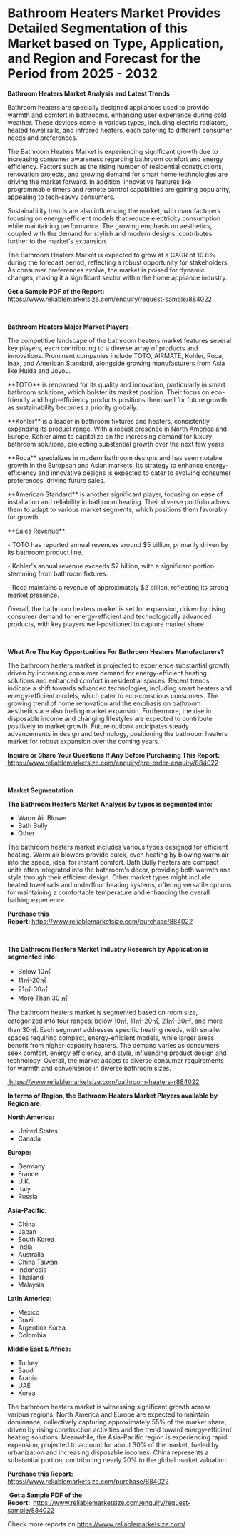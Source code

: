 <p><h1>Bathroom Heaters Market Provides Detailed Segmentation of this Market based on Type, Application, and Region and Forecast for the Period from 2025 - 2032</h1></p><p><strong>Bathroom Heaters Market Analysis and Latest Trends</strong></p>
<p><p>Bathroom heaters are specially designed appliances used to provide warmth and comfort in bathrooms, enhancing user experience during cold weather. These devices come in various types, including electric radiators, heated towel rails, and infrared heaters, each catering to different consumer needs and preferences.</p><p>The Bathroom Heaters Market is experiencing significant growth due to increasing consumer awareness regarding bathroom comfort and energy efficiency. Factors such as the rising number of residential constructions, renovation projects, and growing demand for smart home technologies are driving the market forward. In addition, innovative features like programmable timers and remote control capabilities are gaining popularity, appealing to tech-savvy consumers.</p><p>Sustainability trends are also influencing the market, with manufacturers focusing on energy-efficient models that reduce electricity consumption while maintaining performance. The growing emphasis on aesthetics, coupled with the demand for stylish and modern designs, contributes further to the market's expansion.</p><p>The Bathroom Heaters Market is expected to grow at a CAGR of 10.8% during the forecast period, reflecting a robust opportunity for stakeholders. As consumer preferences evolve, the market is poised for dynamic changes, making it a significant sector within the home appliance industry.</p></p>
<p><strong>Get a Sample PDF of the Report:&nbsp;</strong> <a href="https://www.reliablemarketsize.com/enquiry/request-sample/884022?utm_campaign=2625&utm_medium=2&utm_source=Github&utm_content=ia&utm_term=04042025&utm_id=bathroom-heaters">https://www.reliablemarketsize.com/enquiry/request-sample/884022</a></p>
<p>&nbsp;</p>
<p><strong>Bathroom Heaters Major Market Players</strong></p>
<p><p>The competitive landscape of the bathroom heaters market features several key players, each contributing to a diverse array of products and innovations. Prominent companies include TOTO, AIRMATE, Kohler, Roca, Inax, and American Standard, alongside growing manufacturers from Asia like Huida and Joyou.</p><p>**TOTO** is renowned for its quality and innovation, particularly in smart bathroom solutions, which bolster its market position. Their focus on eco-friendly and high-efficiency products positions them well for future growth as sustainability becomes a priority globally.</p><p>**Kohler** is a leader in bathroom fixtures and heaters, consistently expanding its product range. With a robust presence in North America and Europe, Kohler aims to capitalize on the increasing demand for luxury bathroom solutions, projecting substantial growth over the next few years.</p><p>**Roca** specializes in modern bathroom designs and has seen notable growth in the European and Asian markets. Its strategy to enhance energy-efficiency and innovative designs is expected to cater to evolving consumer preferences, driving future sales.</p><p>**American Standard** is another significant player, focusing on ease of installation and reliability in bathroom heating. Their diverse portfolio allows them to adapt to various market segments, which positions them favorably for growth.</p><p>**Sales Revenue**: </p><p>- TOTO has reported annual revenues around $5 billion, primarily driven by its bathroom product line.</p><p>- Kohler's annual revenue exceeds $7 billion, with a significant portion stemming from bathroom fixtures.</p><p>- Roca maintains a revenue of approximately $2 billion, reflecting its strong market presence.</p><p>Overall, the bathroom heaters market is set for expansion, driven by rising consumer demand for energy-efficient and technologically advanced products, with key players well-positioned to capture market share.</p></p>
<p>&nbsp;</p>
<p><strong>What Are The Key Opportunities For Bathroom Heaters Manufacturers?</strong></p>
<p><p>The bathroom heaters market is projected to experience substantial growth, driven by increasing consumer demand for energy-efficient heating solutions and enhanced comfort in residential spaces. Recent trends indicate a shift towards advanced technologies, including smart heaters and energy-efficient models, which cater to eco-conscious consumers. The growing trend of home renovation and the emphasis on bathroom aesthetics are also fueling market expansion. Furthermore, the rise in disposable income and changing lifestyles are expected to contribute positively to market growth. Future outlook anticipates steady advancements in design and technology, positioning the bathroom heaters market for robust expansion over the coming years.</p></p>
<p><strong>Inquire or Share Your Questions If Any Before Purchasing This Report:</strong> <a href="https://www.reliablemarketsize.com/enquiry/pre-order-enquiry/884022?utm_campaign=2625&utm_medium=2&utm_source=Github&utm_content=ia&utm_term=04042025&utm_id=bathroom-heaters">https://www.reliablemarketsize.com/enquiry/pre-order-enquiry/884022</a></p>
<p>&nbsp;</p>
<p><strong>Market Segmentation</strong></p>
<p><strong>The Bathroom Heaters Market Analysis by types is segmented into:</strong></p>
<p><ul><li>Warm Air Blower</li><li>Bath Bully</li><li>Other</li></ul></p>
<p><p>The bathroom heaters market includes various types designed for efficient heating. Warm air blowers provide quick, even heating by blowing warm air into the space, ideal for instant comfort. Bath Bully heaters are compact units often integrated into the bathroom's decor, providing both warmth and style through their efficient design. Other market types might include heated towel rails and underfloor heating systems, offering versatile options for maintaining a comfortable temperature and enhancing the overall bathing experience.</p></p>
<p><strong>Purchase this Report:&nbsp;</strong><a href="https://www.reliablemarketsize.com/purchase/884022?utm_campaign=2625&utm_medium=2&utm_source=Github&utm_content=ia&utm_term=04042025&utm_id=bathroom-heaters">https://www.reliablemarketsize.com/purchase/884022</a></p>
<p>&nbsp;</p>
<p><strong>The Bathroom Heaters Market Industry Research by Application is segmented into:</strong></p>
<p><ul><li>Below 10㎡</li><li>11㎡-20㎡</li><li>21㎡-30㎡</li><li>More Than 30 ㎡</li></ul></p>
<p><p>The bathroom heaters market is segmented based on room size, categorized into four ranges: below 10㎡, 11㎡-20㎡, 21㎡-30㎡, and more than 30㎡. Each segment addresses specific heating needs, with smaller spaces requiring compact, energy-efficient models, while larger areas benefit from higher-capacity heaters. The demand varies as consumers seek comfort, energy efficiency, and style, influencing product design and technology. Overall, the market adapts to diverse consumer requirements for warmth and convenience in diverse bathroom sizes.</p></p>
<p><a href="https://www.reliablemarketsize.com/bathroom-heaters-r884022?utm_campaign=2625&utm_medium=2&utm_source=Github&utm_content=ia&utm_term=04042025&utm_id=bathroom-heaters">&nbsp;https://www.reliablemarketsize.com/bathroom-heaters-r884022</a></p>
<p><strong>In terms of Region, the Bathroom Heaters Market Players available by Region are:</strong></p>
<p>
    <p> <strong> North America: </strong>
        <ul>
            <li>United States</li>
            <li>Canada</li>
        </ul>
        </p> 
    <p> <strong> Europe: </strong>
        <ul>
            <li>Germany</li>
            <li>France</li>
            <li>U.K.</li>
            <li>Italy</li>
            <li>Russia</li>
        </ul>
        </p> 
    <p> <strong> Asia-Pacific: </strong>
        <ul>
            <li>China</li>
            <li>Japan</li>
            <li>South Korea</li>
            <li>India</li>
            <li>Australia</li>
            <li>China Taiwan</li>
            <li>Indonesia</li>
            <li>Thailand</li>
            <li>Malaysia</li>
        </ul>
        </p> 
    <p> <strong> Latin America: </strong>
        <ul>
            <li>Mexico</li>
            <li>Brazil</li>
            <li>Argentina Korea</li>
            <li>Colombia</li>
        </ul>
        </p> 
    <p> <strong> Middle East & Africa: </strong>
        <ul>
            <li>Turkey</li>
            <li>Saudi</li>
            <li>Arabia</li>
            <li>UAE</li>
            <li>Korea</li>
        </ul>
    </p>
    </p>
<p><p>The bathroom heaters market is witnessing significant growth across various regions. North America and Europe are expected to maintain dominance, collectively capturing approximately 55% of the market share, driven by rising construction activities and the trend toward energy-efficient heating solutions. Meanwhile, the Asia-Pacific region is experiencing rapid expansion, projected to account for about 30% of the market, fueled by urbanization and increasing disposable incomes. China represents a substantial portion, contributing nearly 20% to the global market valuation.</p></p>
<p><strong>Purchase this Report: </strong><a href="https://www.reliablemarketsize.com/purchase/884022?utm_campaign=2625&utm_medium=2&utm_source=Github&utm_content=ia&utm_term=04042025&utm_id=bathroom-heaters">https://www.reliablemarketsize.com/purchase/884022</a></p>
<p>&nbsp;<strong>Get a Sample PDF of the Report:&nbsp;&nbsp;</strong><a href="https://www.reliablemarketsize.com/enquiry/request-sample/884022?utm_campaign=2625&utm_medium=2&utm_source=Github&utm_content=ia&utm_term=04042025&utm_id=bathroom-heaters">https://www.reliablemarketsize.com/enquiry/request-sample/884022</a></p>
<p><strong></strong></p>
<p>Check more reports on <a href="https://www.reliablemarketsize.com/?utm_campaign=2625&utm_medium=2&utm_source=Github&utm_content=ia&utm_term=04042025&utm_id=bathroom-heaters">https://www.reliablemarketsize.com/</a></p>
